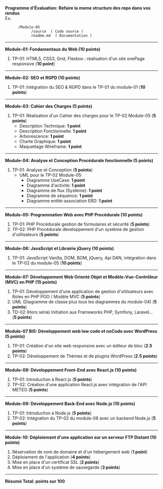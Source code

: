 **Programme d'Évaluation:**
**Refaire la meme structure des repo dans vos rendus**  
Ex: 
```  
      /Module-05  
            /source  ( Code source )  
            readme.md  ( Documentation )  
```
---

**Module-01: Fondamentaux du Web (10 points)**
1. TP-01: HTML5, CSS3, Grid, Flexbox : réalisation d'un site onePage responsive (**10 point**)


---

**Module-02: SEO et RGPD (10 points)**
1. TP-01: Intégration du SEO & RGPD dans le TP-01 du module-01 (**10 points**)

---

**Module-03: Cahier des Charges (5 points)**
1. TP-01: Réalisation d'un Cahier des charges pour le TP-02 Module-05 (**5 points**)
   - Description Technique: **1 point**
   - Description Fonctionnelle: **1 point**
   - Arborescence: **1 point**
   - Charte Graphique: **1 point**
   - Maquettage Wireframe: **1 point**

---

**Module-04: Analyse et Conception Procédurale fonctionnelle (5 points)**
1. TP-01: Analyse et Conception (**5 points**)
   - UML pour le TP-02 Module-05:
     - Diagramme UseCase: **1 point**
     - Diagramme d'activité: **1 point**
     - Diagramme de flux (Système): **1 point**
     - Diagramme de séquence: **1 point**
     - Diagramme entité-association ERD: **1 point**

---

**Module-05: Programmation Web avec PHP Procédurale (10 points)**
1. TP-01: PHP Procédurale gestion de formulaires et sécurité (**5 points**)
2. TP-02: PHP Procédurale développement d'un système de gestion d'utilisateurs  (**5 points**)


---

**Module-06: JavaScript et Librairie jQuery (10 points)**
1. TP-01: JavaScript Vanilla, DOM, BOM, jQuery, Api DAN, intégration dans le TP-02 du module-05 (**10 points**)

---

**Module-07: Développement Web Orienté Objet et Modèle-Vue-Contrôleur (MVC) en PHP (15 points)**
1. TP-01: Développement d'une application de gestion d'utilisateurs avec Roles en PHP POO / Modèle MVC  (**5 points**)
2. UML (Diagramme de classe plus tous les diagrammes du module-04) (**5 points**)
3. TD-02 (Hors série) Initiation aux Frameworks PHP, Symfony, Laravel... (**5 points**)

---

**Module-07 BIS: Développement web low code et noCode avec WordPress (5 points)**
1. TP-01: Création d'un site web responsive avec un éditeur de bloc (**2.5 points**)
2. TP-02: Développement de Thèmes et de plugins WordPress (**2.5 points**)

---

**Module-08: Développement Front-End avec React.js (10 points)**
1. TP-01: Introduction à React.js (**5 points**)
2. TP-02: Création d'une application React.js avec intégration de l'API METEO (**5 points**)


---

**Module-09: Développement Back-End avec Node.js (10 points)**
1. TP-01: Introduction à Node.js (**5 points**)
2. TP-02: Intégration du TP-02 du module-08 avec un backend Node.js (**5 points**)


---

**Module-10: Déploiement d'une application sur un serveur FTP Distant (10 points)**
1. Réservation de nom de domaine et d'un hébergement web (**1 point**)
2. Déploiement de l'application (**4 points**)
3. Mise en place d'un certificat SSL (**2 points**)
4. Mise en place d'un système de sauvegarde (**3 points**)

---

**Résumé Total: points sur 100**
